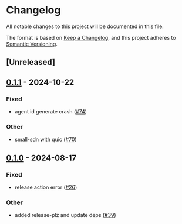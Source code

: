 # Changelog
All notable changes to this project will be documented in this file.

The format is based on [Keep a Changelog](https://keepachangelog.com/en/1.0.0/),
and this project adheres to [Semantic Versioning](https://semver.org/spec/v2.0.0.html).

## [Unreleased]

## [0.1.1](https://github.com/marverlous811/atm0s-reverse-proxy/compare/atm0s-reverse-proxy-cert-utils-v0.1.0...atm0s-reverse-proxy-cert-utils-v0.1.1) - 2024-10-22

### Fixed

- agent id generate crash ([#74](https://github.com/marverlous811/atm0s-reverse-proxy/pull/74))

### Other

- small-sdn with quic ([#70](https://github.com/marverlous811/atm0s-reverse-proxy/pull/70))

## [0.1.0](https://github.com/8xFF/atm0s-reverse-proxy/releases/tag/atm0s-reverse-proxy-cert-utils-v0.1.0) - 2024-08-17

### Fixed
- release action error ([#26](https://github.com/8xFF/atm0s-reverse-proxy/pull/26))

### Other
- added release-plz and update deps ([#39](https://github.com/8xFF/atm0s-reverse-proxy/pull/39))
